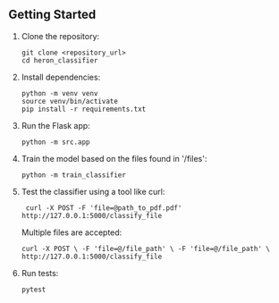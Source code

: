 
## Getting Started
1. Clone the repository:
    ```shell
    git clone <repository_url>
    cd heron_classifier
    ```

2. Install dependencies:
    ```shell
    python -m venv venv
    source venv/bin/activate
    pip install -r requirements.txt
    ```

3. Run the Flask app:
    ```shell
    python -m src.app
    ```

4. Train the model based on the files found in '/files':
    ```shell
    python -m train_classifier
    ```

5. Test the classifier using a tool like curl:
   ```shell
    curl -X POST -F 'file=@path_to_pdf.pdf' http://127.0.0.1:5000/classify_file
   ```
    Multiple files are accepted: 
    ```shell
    curl -X POST \ -F 'file=@/file_path' \ -F 'file=@/file_path' \ http://127.0.0.1:5000/classify_file
    ```

5. Run tests:
    ```shell
    pytest
    ```

